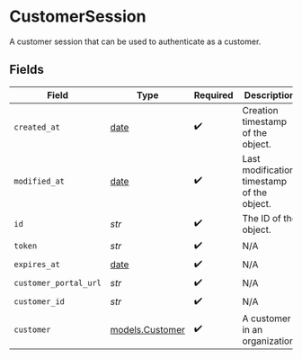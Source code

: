 # CustomerSession

A customer session that can be used to authenticate as a customer.


## Fields

| Field                                                                | Type                                                                 | Required                                                             | Description                                                          |
| -------------------------------------------------------------------- | -------------------------------------------------------------------- | -------------------------------------------------------------------- | -------------------------------------------------------------------- |
| `created_at`                                                         | [date](https://docs.python.org/3/library/datetime.html#date-objects) | :heavy_check_mark:                                                   | Creation timestamp of the object.                                    |
| `modified_at`                                                        | [date](https://docs.python.org/3/library/datetime.html#date-objects) | :heavy_check_mark:                                                   | Last modification timestamp of the object.                           |
| `id`                                                                 | *str*                                                                | :heavy_check_mark:                                                   | The ID of the object.                                                |
| `token`                                                              | *str*                                                                | :heavy_check_mark:                                                   | N/A                                                                  |
| `expires_at`                                                         | [date](https://docs.python.org/3/library/datetime.html#date-objects) | :heavy_check_mark:                                                   | N/A                                                                  |
| `customer_portal_url`                                                | *str*                                                                | :heavy_check_mark:                                                   | N/A                                                                  |
| `customer_id`                                                        | *str*                                                                | :heavy_check_mark:                                                   | N/A                                                                  |
| `customer`                                                           | [models.Customer](../models/customer.md)                             | :heavy_check_mark:                                                   | A customer in an organization.                                       |